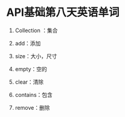 # API基础第八天英语单词

1. Collection ：集合

2. add：添加

3. size：大小，尺寸

4. empty：空的

5. clear：清除

5. contains：包含

5. remove：删除

   